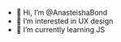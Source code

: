 - 👋 Hi, I’m @AnasteishaBond
- 👀 I’m interested in UX design 
- 🌱 I’m currently learning JS

<!---
AnasteishaBond/AnasteishaBond is a ✨ special ✨ repository because its `README.md` (this file) appears on your GitHub profile.
You can click the Preview link to take a look at your changes.
--->
